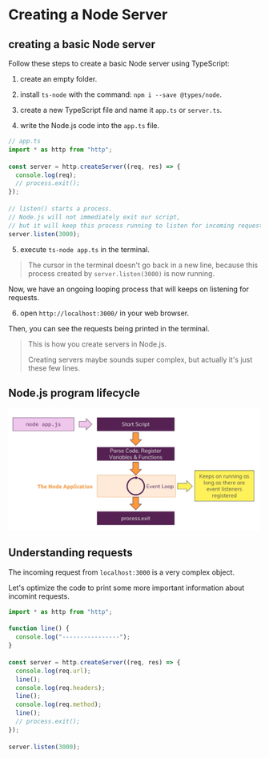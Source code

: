 # Creating a Node Server

## creating a basic Node server

Follow these steps to create a basic Node server using TypeScript:

1. create an empty folder.

2. install `ts-node` with the command: `npm i --save @types/node`.

3. create a new TypeScript file and name it `app.ts` or `server.ts`.

4. write the Node.js code into the `app.ts` file.

```typescript
// app.ts
import * as http from "http";

const server = http.createServer((req, res) => {
  console.log(req);
  // process.exit();
});

// listen() starts a process.
// Node.js will not immediately exit our script,
// but it will keep this process running to listen for incoming requests.
server.listen(3000);
```

5. execute `ts-node app.ts` in the terminal.

> The cursor in the terminal doesn't go back in a new line, because this process created by `server.listen(3000)` is now running.

Now, we have an ongoing looping process that will keeps on listening for requests.

6. open `http://localhost:3000/` in your web browser.

Then, you can see the requests being printed in the terminal.

> This is how you create servers in Node.js.
>
> Creating servers maybe sounds super complex, but actually it's just these few lines.

## Node.js program lifecycle

![Node.js Program Lifecycle](../assets/images/nodejs_program_lifecycle.jpeg)

## Understanding requests

The incoming request from `localhost:3000` is a very complex object.

Let's optimize the code to print some more important information about incomint requests.

```typescript
import * as http from "http";

function line() {
  console.log("----------------");
}

const server = http.createServer((req, res) => {
  console.log(req.url);
  line();
  console.log(req.headers);
  line();
  console.log(req.method);
  line();
  // process.exit();
});

server.listen(3000);
```
